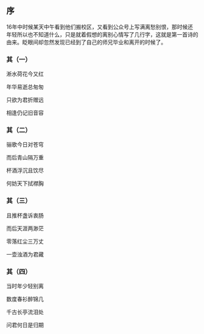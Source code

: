 ## 序
16年中时候某天中午看到他们搬校区，又看到公众号上写满离愁别恨，那时候还年轻所以也不知道什么，只是就着假想的离别心情写了几行字，这就是第一首诗的由来。眨眼间却忽然发现已经到了自己的师兄毕业和离开的时候了。

### 其（一） 

淅水荷花今又红 

年华易逝总匆匆 

只欲为君折赠远 

相逢仍记旧音容

### 其（二） 

骊歌今日对苍穹 

而后青山隔万重 

杯酒浮沉且饮尽 

何妨天下拭襟胸

### 其（三） 

且推杯盏诉衷肠 

而后天涯两渺茫 

零落红尘三万丈 

一壶浊酒为君藏

### 其（四） 

当时年少轻别离 

数度春衫醉锦几 

千古长亭流泪处 

问君何日是归期